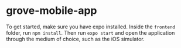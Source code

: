# grove-mobile-app

To get started, make sure you have expo installed.
Inside the `frontend` folder, run `npm install`.
Then run `expo start` and open the application through the medium of choice, such as the iOS simulator. 